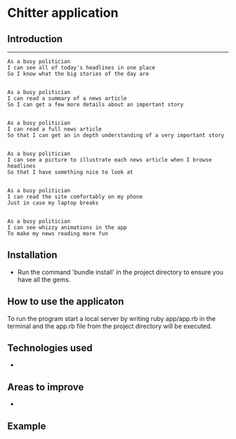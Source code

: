 
Chitter application
==================

Introduction
-------

-------

```
As a busy politician
I can see all of today's headlines in one place
So I know what the big stories of the day are


As a busy politician
I can read a summary of a news article
So I can get a few more details about an important story


As a busy politician
I can read a full news article
So that I can get an in depth understanding of a very important story


As a busy politician
I can see a picture to illustrate each news article when I browse headlines
So that I have something nice to look at


As a busy politician
I can read the site comfortably on my phone
Just in case my laptop breaks


As a busy politician
I can see whizzy animations in the app
To make my news reading more fun
```

Installation
-----
* Run the command 'bundle install' in the project directory to ensure you have all the gems.


How to use the applicaton
-----

To run the program start a local server by writing ruby app/app.rb in the terminal and the app.rb file from the project directory will be executed.

Technologies used
-----
*

Areas to improve
-----

*

Example
-----
